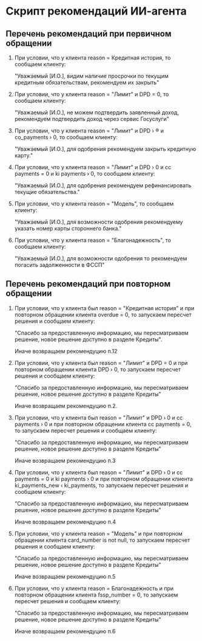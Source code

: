 # Скрипт рекомендаций ИИ-агента

## Перечень рекомендаций при первичном обращении
1. При условии, что у клиента reason = Кредитная история, то сообщаем клиенту:

    "Уважаемый [И.О.], видим наличие просрочки по текущим кредитным обязательствам, рекомендуем их закрыть"
2. При условии, что у клиента reason = "Лимит" и DPD = 0, то сообщаем клиенту: 

    "Уважаемый [И.О.], не можем подтвердить заявленный доход, рекомендуем подтвердить доход через сервис Госуслуги"
3. При условии, что у клиента reason = "Лимит" и DPD › ® и co_payments › 0, то сообщаем клиенту:

    "Уважаемый [И.О.], для одобрения рекомендуем закрыть кредитную карту."
4. При условии, что у клиента reason = "Лимит" и DPD › 0 и сс payments = 0 и ki payments › 0, то сообщаем клиенту: 

    "Уважаемый [И.О.], для одобрения рекомендуем рефинансировать текущие обязательства."
5. При условии, что у клиента reason = "Модель", то сообщаем клиенту:

    "Уважаемый [И.О.], для возможности одобрения рекомендуему указать номер карты стороннего банка."
6. При условии, что у клиента reason = "Благонадежность", то сообщаем клиенту:

    "Уважаемый [И.О.], для возможности одобрения то рекомендуем погасить задолженности в ФССП"

## Перечень рекомендаций при повторном обращении 

1. При условии, что у клиента был reason = "Кредитная история" и при повторном обращении клиента overdue = 0, то запускаем пересчет решения и сообщаем клиенту:

     "Спасибо за предоставленную информацию, мы пересматриваем решение, новое решение доступно в разделе Кредиты".

    Иначе возвращаем рекомендуцию п.12

2. При условии, что у клиента был reason = "Лимит" и DPD = 0 и при повторном обращении клиента DPD › 0,
то запускаем пересчет решения и сообщаем клиенту: 

    "Спасибо за предоставленную информацию, мы пересматриваем решение, новое решение доступно в разделе Кредиты"

    Иначе возвращаем рекомендуцию п.2. 

3. При условии, что у клиента был reason = "Лимит" и DPD › 0 и сс payments › 0 и при повторном обращении клиента сс payments = 0, то запускаем пересчет решения и сообщаем клиенту:

     "Спасибо за предоставленную информацию, мы пересматриваем решение, новое решение доступно в разделе Кредиты"
     
    Иначе возвращаем рекомендуцию п.3
4. При условии, что у клиента был reason = "Лимит" и DPD › 0 и сс payments = 0 и ki payments › 0 и при повторном обращении клиента ki_payments_new ‹ ki_payments, то запускаем пересчет решения и сообщаем клиенту:

     "Спасибо за предоставленную информацию, мы пересматриваем решение, новое решение доступно в разделе Кредиты"

    Иначе возвращаем рекомендуцию п.4

5. При условии, что у клиента reason = "Модель" и при повторном обращении клиента card_number is not null, то запускаем пересчет решения и сообщаем клиенту: 

    "Спасибо за предоставленную информацию, мы пересматриваем решение, новое решение доступно в разделе Кредиты"
    
    Иначе возвращаем рекомендуцию п.5
6. При условии, что у клиента reason = Благонадежность и при повторном обращении клиента fssp_number = 0, то запускаем пересчет решения и сообщаем клиенту:

     "Спасибо за предоставленную информацию, мы пересматриваем решение, новое решение доступно в разделе Кредиты" 
     
    Иначе возвращаем рекомендуцию п.6

